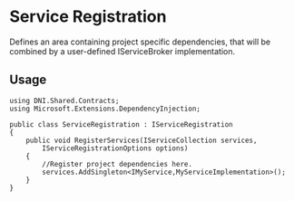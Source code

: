 ﻿# Service Registration
Defines an area containing project specific dependencies, that will be
combined by a user-defined IServiceBroker implementation.
## Usage

    using DNI.Shared.Contracts;
    using Microsoft.Extensions.DependencyInjection;
    
    public class ServiceRegistration : IServiceRegistration
    {
        public void RegisterServices(IServiceCollection services, 
            IServiceRegistrationOptions options)
        {
            //Register project dependencies here.
            services.AddSingleton<IMyService,MyServiceImplementation>();
        }
    }

